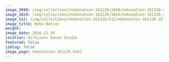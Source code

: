 ```yaml
---
image_2048: /img/collections/nekonation-161126/2048/nekonation-161126-35.jpg
image_1024: /img/collections/nekonation-161126/1024/nekonation-161126-35.jpg
image_512: /img/collections/nekonation-161126/512/nekonation-161126-35.jpg
image_title: Neko Nation
weight: 
image_date: 2016-11-26
location: Gilkisons Dance Studio
featured: false
isblog: false
image_page: nekonation-161126.html
---
```

